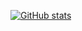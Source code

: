 [![GitHub stats](https://github-readme-stats.vercel.app/api?username=tinashegwash)](https://github.com/anuraghazra/github-readme-stats)
